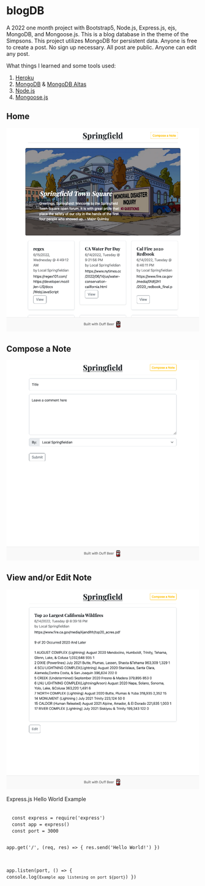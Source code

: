 # blogDB

A 2022 one month project with Bootstrap5, Node.js, Express.js, ejs, MongoDB, and Mongoose.js. This is a blog database in the theme of the Simpsons. This project utilizes MongoDB for persistent data. Anyone is free to create a post. No sign up necessary. All post are public. Anyone can edit any post.

What things I learned and some tools used:
1) [Heroku](https://www.heroku.com)
2) [MongoDB](https://www.mongodb.com) & [MongoDB Altas](https://www.mongodb.com/atlas)
3) [Node.js](https://nodejs.org)
4) [Mongoose.js](https://mongoosejs.com/docs/guide.html)

## Home
<img src="img-home.png" width="720" height="auto">

## Compose a Note
<img src="img-compose.png" width="720" height="auto">


## View and/or Edit Note
<img src="img-viewedit.png" width="720" height="auto">



Express.js Hello World Example

<code>
  const express = require('express')
  const app = express()
  const port = 3000

  app.get('/', (req, res) => {
    res.send('Hello World!')
  })

  app.listen(port, () => {
    console.log(`Example app listening on port ${port}`)
  })
</code>
